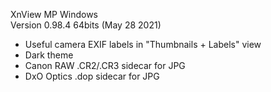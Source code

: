 XnView MP Windows  
Version 0.98.4 64bits (May 28 2021)

* Useful camera EXIF labels in "Thumbnails + Labels" view
* Dark theme
* Canon RAW .CR2/.CR3 sidecar for JPG
* DxO Optics .dop sidecar for JPG